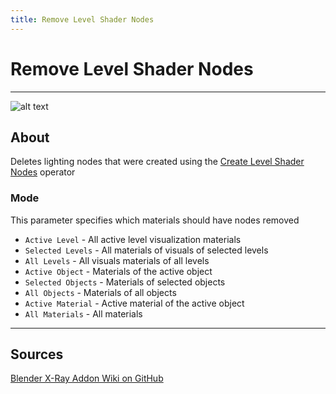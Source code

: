 ```yaml
---
title: Remove Level Shader Nodes
---
```


# Remove Level Shader Nodes

___

![alt text](assets/images/operator-remove-level-shader-nodes.png)

## About

Deletes lighting nodes that were created using the [Create Level Shader Nodes](operator-create-level-shader-nodes.md) operator

### Mode

This parameter specifies which materials should have nodes removed

- `Active Level` - All active level visualization materials
- `Selected Levels` - All materials of visuals of selected levels
- `All Levels` - All visuals materials of all levels
- `Active Object` - Materials of the active object
- `Selected Objects` - Materials of selected objects
- `All Objects` - Materials of all objects
- `Active Material` - Active material of the active object
- `All Materials` - All materials

___

## Sources

[Blender X-Ray Addon Wiki on GitHub](https://github.com/PavelBlend/blender-xray/wiki/Panel-Batch-Tools#remove-level-shader-nodes)
